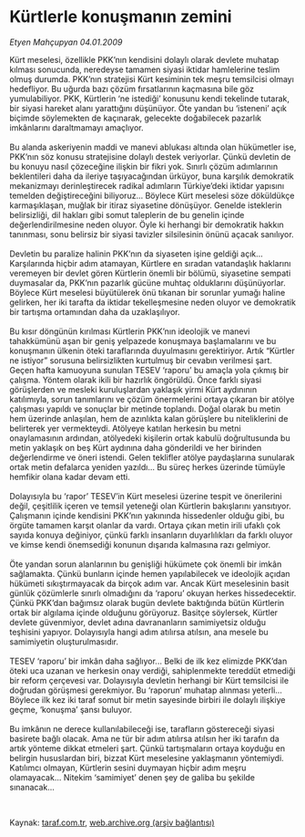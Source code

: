 # Kürtlerle konuşmanın zemini

*Etyen Mahçupyan 04.01.2009*

<div class="taraf_structure_2col_1zq">
<div class="margen_n">



 <p>Kürt meselesi, özellikle PKK’nın kendisini dolaylı olarak devlete muhatap kılması sonucunda, neredeyse tamamen siyasi iktidar hamlelerine teslim olmuş durumda. PKK’nın stratejisi Kürt kesiminin tek meşru temsilcisi olmayı hedefliyor. Bu uğurda bazı çözüm fırsatlarının kaçmasına bile göz yumulabiliyor. PKK, Kürtlerin ‘ne istediği’ konusunu kendi tekelinde tutarak, bir siyasi hareket alanı yarattığını düşünüyor. Öte yandan bu ‘isteneni’ açık biçimde söylemekten de kaçınarak, gelecekte doğabilecek pazarlık imkânlarını daraltmamayı amaçlıyor. <br/><br/>Bu alanda askeriyenin maddi ve manevi ablukası altında olan hükümetler ise, PKK’nın söz konusu stratejisine dolaylı destek veriyorlar. Çünkü devletin de bu konuyu nasıl çözeceğine ilişkin bir fikri yok. Sınırlı çözüm adımlarının beklentileri daha da ileriye taşıyacağından ürküyor, buna karşılık demokratik mekanizmayı derinleştirecek radikal adımların Türkiye’deki iktidar yapısını temelden değiştireceğini biliyoruz... Böylece Kürt meselesi söze döküldükçe karmaşıklaşan, muğlak bir itiraz siyasetine dönüşüyor. Genelde isteklerin belirsizliği, dil hakları gibi somut taleplerin de bu genelin içinde değerlendirilmesine neden oluyor. Öyle ki herhangi bir demokratik hakkın tanınması, sonu belirsiz bir siyasi tavizler silsilesinin önünü açacak sanılıyor. <br/><br/>Devletin bu paralize halinin PKK’nın da siyaseten işine geldiği açık... Karşılarında hiçbir adım atamayan, Kürtlere en sıradan vatandaşlık haklarını veremeyen bir devlet gören Kürtlerin önemli bir bölümü, siyasetine sempati duymasalar da, PKK’nın pazarlık gücüne muhtaç olduklarını düşünüyorlar. Böylece Kürt meselesi büyütülerek önü tıkanan bir sorunlar yumağı haline gelirken, her iki tarafta da iktidar tekelleşmesine neden oluyor ve demokratik bir tartışma ortamından daha da uzaklaşılıyor. <br/><br/>Bu kısır döngünün kırılması Kürtlerin PKK’nın ideolojik ve manevi tahakkümünü aşan bir geniş yelpazede konuşmaya başlamalarını ve bu konuşmanın ülkenin öteki taraflarında duyulmasını gerektiriyor. Artık “Kürtler ne istiyor” sorusuna belirsizlikten kurtulmuş bir cevabın verilmesi şart. Geçen hafta kamuoyuna sunulan TESEV ‘raporu’ bu amaçla yola çıkmış bir çalışma. Yöntem olarak ikili bir hazırlık öngörüldü. Önce farklı siyasi görüşlerden ve mesleki kuruluşlardan yaklaşık yirmi Kürt aydınının katılımıyla, sorun tanımlarını ve çözüm önermelerini ortaya çıkaran bir atölye çalışması yapıldı ve sonuçlar bir metinde toplandı. Doğal olarak bu metin hem üzerinde anlaşılan, hem de azınlıkta kalan görüşlere bu niteliklerini de belirterek yer vermekteydi. Atölyeye katılan herkesin bu metni onaylamasının ardından, atölyedeki kişilerin ortak kabulü doğrultusunda bu metin yaklaşık on beş Kürt aydınına daha gönderildi ve her birinden değerlendirme ve öneri istendi. Gelen teklifler atölye paydaşlarına sunularak ortak metin defalarca yeniden yazıldı... Bu süreç herkes üzerinde tümüyle hemfikir olana kadar devam etti. <br/><br/>Dolayısıyla bu ‘rapor’ TESEV’in Kürt meselesi üzerine tespit ve önerilerini değil, çeşitlilik içeren ve temsil yeteneği olan Kürtlerin bakışlarını yansıtıyor. Çalışmanın içinde kendisini PKK’nın yakınında hissedenler olduğu gibi, bu örgüte tamamen karşıt olanlar da vardı. Ortaya çıkan metin irili ufaklı çok sayıda konuya değiniyor, çünkü farklı insanların duyarlılıkları da farklı oluyor ve kimse kendi önemsediği konunun dışarıda kalmasına razı gelmiyor. <br/><br/>Öte yandan sorun alanlarının bu genişliği hükümete çok önemli bir imkân sağlamakta. Çünkü bunların içinde hemen yapılabilecek ve ideolojik açıdan hükümeti sıkıştırmayacak da birçok adım var. Ancak Kürt meselesinin basit günlük çözümlerle sınırlı olmadığını da ‘raporu’ okuyan herkes hissedecektir. Çünkü PKK’dan bağımsız olarak bugün devlete baktığında bütün Kürtlerin ortak bir algılama içinde olduğunu görüyoruz. Basitçe söylersek, Kürtler devlete güvenmiyor, devlet adına davrananların samimiyetsiz olduğu teşhisini yapıyor. Dolayısıyla hangi adım atılırsa atılsın, ana mesele bu samimiyetin oluşturulmasıdır. <br/><br/>TESEV ‘raporu’ bir imkân daha sağlıyor... Belki de ilk kez elimizde PKK’dan öteki uca uzanan ve herkesin onay verdiği, sahiplenmekte tereddüt etmediği bir reform çerçevesi var. Dolayısıyla devletin herhangi bir Kürt temsilcisi ile doğrudan görüşmesi gerekmiyor. Bu ‘raporun’ muhatap alınması yeterli... Böylece ilk kez iki taraf somut bir metin sayesinde birbiri ile dolaylı ilişkiye geçme, ‘konuşma’ şansı buluyor. <br/><br/>Bu imkânın ne derece kullanılabileceği ise, tarafların göstereceği siyasi basirete bağlı olacak. Ama ne tür bir adım atılırsa atılsın her iki tarafın da artık yönteme dikkat etmeleri şart. Çünkü tartışmaların ortaya koyduğu en belirgin hususlardan biri, bizzat Kürt meselesine yaklaşmanın yöntemiydi. Katılımcı olmayan, Kürtlerin sesini duymayan hiçbir adım meşru olamayacak... Nitekim ‘samimiyet’ denen şey de galiba bu şekilde sınanacak...</p>

<br/>


<div id="taraf_not">
</div>

</div>


</div>

Kaynak: [taraf.com.tr](http://taraf.com.tr:80/makale/3404.htm), [web.archive.org (arşiv bağlantısı)](http://web.archive.org/web/20090203110614/http://taraf.com.tr:80/makale/3404.htm)
